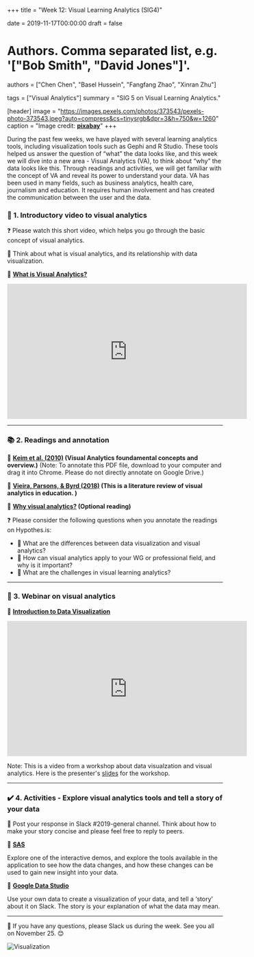 ﻿+++
title = "Week 12: Visual Learning Analytics (SIG4)"

date = 2019-11-17T00:00:00
draft = false

# Authors. Comma separated list, e.g. '["Bob Smith", "David Jones"]'.
authors = ["Chen Chen", "Basel Hussein", "Fangfang Zhao", "Xinran Zhu"]

tags = ["Visual Analytics"]
summary = "SIG 5 on Visual Learning Analytics."

[header]
image = "https://images.pexels.com/photos/373543/pexels-photo-373543.jpeg?auto=compress&cs=tinysrgb&dpr=3&h=750&w=1260"
caption = "Image credit: [**pixabay**](https://images.pexels.com/photos/373543/pexels-photo-373543.jpeg?auto=compress&cs=tinysrgb&dpr=3&h=750&w=1260)"
+++

During the past few weeks, we have played with several learning analytics tools, including visualization tools such as Gephi and R Studio. These tools helped us answer the question of “what” the data looks like, and this week we will dive into a new area - Visual Analytics (VA), to think about “why” the data looks like this. Through readings and activities, we will get familiar with the concept of VA and reveal its power to understand your data. VA has been used in many fields, such as business analytics, health care, journalism and education. It requires human involvement and has created the communication between the user and the data.

### 📀 1. Introductory video to visual analytics

❓ Please watch this short video, which helps you go through the basic concept of visual analytics. 

💭 Think about what is visual analytics, and its relationship with data visualization.

🔗 **[What is Visual Analytics?](https://www.youtube.com/watch?v=LYKO_6KPZCM&feature=emb_logo)**

<iframe width="560" height="315" src="https://www.youtube-nocookie.com/embed/LYKO_6KPZCM" frameborder="0" allow="accelerometer; autoplay; encrypted-media; gyroscope; picture-in-picture" allowfullscreen></iframe>

***

### 📚 2. Readings and annotation

🔗 **[Keim et al. (2010)](https://drive.google.com/file/d/1XaPCF1_7h1mBnhNariz5jWs2YoD5mUUa/view "Visual Analytics") \(Visual Analytics foundamental concepts and overview.\)**  (Note: To annotate this PDF file, download to your computer and drag it into Chrome. Please do not directly annotate on Google Drive.)

🔗 **[Vieira, Parsons, & Byrd (2018)](https://www-sciencedirect-com.ezp1.lib.umn.edu/science/article/pii/S0360131518300770 "Visual learning analytics of educational data: A systematic literature review and research agenda") \(This is a literature review of visual analytics in education. \)**

🔗 **[Why visual analytics?](https://cdn2.hubspot.net/hubfs/2383378/Tableau%20Whitepaper%20-%20Why%20Visual%20Analytics.pdf?t=1520904633993) \(Optional reading\)**

❓ Please consider the following questions when you annotate the readings on Hypothes.is:

- 💭  What are the differences between data visualization and visual analytics?
- 💭  How can visual analytics apply to your WG or professional field, and why is it important?
- 💭  What are the challenges in visual learning analytics?

***

### 📀 3. Webinar on visual analytics

🔗 **[Introduction to Data Visualization](https://www.youtube.com/watch?v=Bq-b2yc0Tig&feature=youtu.be)**

<iframe width="560" height="315" src="https://www.youtube-nocookie.com/embed/Bq-b2yc0Tig" frameborder="0" allow="accelerometer; autoplay; encrypted-media; gyroscope; picture-in-picture" allowfullscreen></iframe>

Note: This is a video from a workshop about data visualzation and visual analytics. Here is the presenter's [slides](https://soihub.org/site/assets/files/6656/slides_intoduction_to_data_visualization_vetria_byrd.pdf) for the workshop. 

***

### ✔️ 4. Activities - Explore visual analytics tools and tell a story of your data

💭 Post your response in Slack \#2019-general channel. Think about how to make your story concise and please feel free to reply to peers.

🔗 **[SAS](https://www.sas.com/en_us/software/visual-analytics/demo.html)**

Explore one of the interactive demos, and explore the tools available in the application to see how the data changes, and how these changes can be used to gain new insight into your data.

🔗 **[Google Data Studio](https://datastudio.google.com/u/0/navigation/reporting)**

Use your own data to create a visualization of your data, and tell a ‘story’ about it on Slack. The story is your explanation of what the data may mean.
***

💬 If you have any questions, please Slack us during the week. See you all on November 25. 😊


![Visualization](https://media.giphy.com/media/3og0IExSrnfW2kUaaI/giphy.gif "Visualization")
